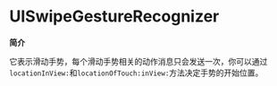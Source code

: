 # UISwipeGestureRecognizer

**简介**

它表示滑动手势，每个滑动手势相关的动作消息只会发送一次，你可以通过`locationInView:`和`locationOfTouch:inView:`方法决定手势的开始位置。